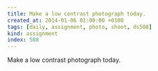 ```yaml
---
title: Make a low contrast photograph today.
created_at: 2014-01-06 01:00:00 +0100
tags: [daily, assignment, photo, shoot, ds508]
kind: assignment
index: 508
---
```


Make a low contrast photograph today.
